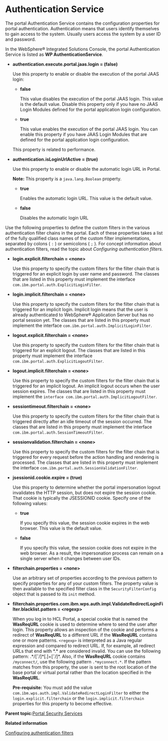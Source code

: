 # Authentication Service

The portal Authentication Service contains the configuration properties for portal authentication. Authentication means that users identify themselves to gain access to the system. Usually users access the system by a user ID and password.

In the WebSphere® Integrated Solutions Console, the portal Authentication Service is listed as **WP AuthenticationService**.

-   **authentication.execute.portal.jaas.login = \(false\)**

    Use this property to enable or disable the execution of the portal JAAS login:

    -   **false**

        This value disables the execution of the portal JAAS login. This value is the default value. Disable this property only if you have no JAAS Login Modules defined for the portal application login configuration.

    -   **true**

        This value enables the execution of the portal JAAS login. You can enable this property if you have JAAS Login Modules that are defined for the portal application login configuration.

    This property is related to performance.

-   **authentication.isLoginUrlActive = \(true\)**

    Use this property to enable or disable the automatic login URL in Portal.

    **Note:** This property is a `java.lang.Boolean` property.

    -   **true**

        Enables the automatic login URL. This value is the default value.

    -   **false**

        Disables the automatic login URL


Use the following properties to define the custom filters in the various authentication filter chains in the portal. Each of these properties takes a list of the fully qualified class names of the custom filter implementations, separated by colons \( `:` \) or semicolons \( `;` \). For concept information about authentication filters, read the topic about *Configuring authentication filters*.

-   **login.explicit.filterchain = <none\>**

    Use this property to specify the custom filters for the filter chain that is triggered for an explicit login by user name and password. The classes that are listed in this property must implement the interface `com.ibm.portal.auth.ExplicitLoginFilter`.

-   **login.implicit.filterchain = <none\>**

    Use this property to specify the custom filters for the filter chain that is triggered for an implicit login. Implicit login means that the user is already authenticated to WebSphere® Application Server but has no portal session yet. The classes that are listed in this property must implement the interface `com.ibm.portal.auth.ImplicitLoginFilter`.

-   **logout.explicit.filterchain = <none\>**

    Use this property to specify the custom filters for the filter chain that is triggered for an explicit logout. The classes that are listed in this property must implement the interface `com.ibm.portal.auth.ExplicitLogoutFilter`.

-   **logout.implicit.filterchain = <none\>**

    Use this property to specify the custom filters for the filter chain that is triggered for an implicit logout. An implicit logout occurs when the user session expires. The classes that are listed in this property must implement the `interface com.ibm.portal.auth.ImplicitLogoutFilter`.

-   **sessiontimeout.filterchain = <none\>**

    Use this property to specify the custom filters for the filter chain that is triggered directly after an idle timeout of the session occurred. The classes that are listed in this property must implement the interface `com.ibm.portal.auth.SessionTimeoutFilter`.

-   **sessionvalidation.filterchain = <none\>**

    Use this property to specify the custom filters for the filter chain that is triggered for every request before the action handling and rendering is processed. The classes that are listed in this property must implement the interface `com.ibm.portal.auth.SessionValidationFilter`.

-   **jsessionid.cookie.expire = \(true\)**

    Use this property to determine whether the portal impersonation logout invalidates the HTTP session, but does not expire the session cookie. That cookie is typically the JSESSIONID cookie. Specify one of the following values:

    -   **true**

        If you specify this value, the session cookie expires in the web browser. This value is the default value.

    -   **false**

        If you specify this value, the session cookie does not expire in the web browser. As a result, the impersonation process can remain on a single server when it changes between user IDs.

-   **filterchain.properties = <none\>**

    Use an arbitrary set of properties according to the previous pattern to specify properties for any of your custom filters. The property value is then available to the specified filter class in the `SecurityFilterConfig` object that is passed to its `init` method.

-   **filterchain.properties.com.ibm.wps.auth.impl.ValidateRedirectLoginFilter.blacklist.pattern = <regexp\>**

    When you log in to HCL Portal, a special cookie that is named the **WasReqURL** cookie is used to determine where to send the user after login. This property allows an inspection of the cookie and performs a redirect of **WasReqURL** to a different URL if the **WasReqURL** contains one or more patterns. `<regexp>` is interpreted as a Java regular expression and compared to redirect URL. If, for example, all redirect URLs that end with \*.\* are considered invalid. You can use the following pattern: .\*/\[ˆ/\]\*\[.\]+\[ˆ/\]\*. Also, if the **WasReqURL** cookie contains `/myconnect/`, use the following pattern `.*myconnect.*`. If the pattern matches from this property, the user is sent to the root location of the base portal or virtual portal rather than the location specified in the **WasReqURL**.

    **Pre-requisite:** You must add the value `com.ibm.wps.auth.impl.ValidateRedirectLoginFilter` to either the `login.explicit.filterchain` or the `login.implicit.filterchain` properties for this property to become effective.


**Parent topic:**[Portal Security Services](../admin-system/srvcfgref_secy.md)

**Related information**  


[Configuring authentication filters](../admin-system/adauthflt.md)

